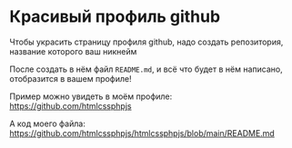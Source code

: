 # Красивый профиль github

Чтобы украсить страницу профиля github, надо создать репозитория, название которого ваш никнейм

После создать в нём файл ```README.md```, и всё что будет в нём написано, отобразится в вашем профиле!

Пример можно увидеть в моём профиле: https://github.com/htmlcssphpjs

А код моего файла: https://github.com/htmlcssphpjs/htmlcssphpjs/blob/main/README.md
